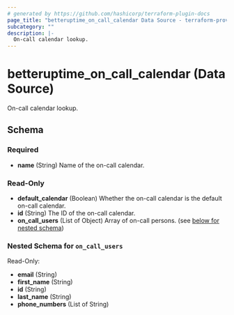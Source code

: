 ```yaml
---
# generated by https://github.com/hashicorp/terraform-plugin-docs
page_title: "betteruptime_on_call_calendar Data Source - terraform-provider-better-uptime"
subcategory: ""
description: |-
  On-call calendar lookup.
---
```


# betteruptime_on_call_calendar (Data Source)

On-call calendar lookup.



<!-- schema generated by tfplugindocs -->
## Schema

### Required

- **name** (String) Name of the on-call calendar.

### Read-Only

- **default_calendar** (Boolean) Whether the on-call calendar is the default on-call calendar.
- **id** (String) The ID of the on-call calendar.
- **on_call_users** (List of Object) Array of on-call persons. (see [below for nested schema](#nestedatt--on_call_users))

<a id="nestedatt--on_call_users"></a>
### Nested Schema for `on_call_users`

Read-Only:

- **email** (String)
- **first_name** (String)
- **id** (String)
- **last_name** (String)
- **phone_numbers** (List of String)


